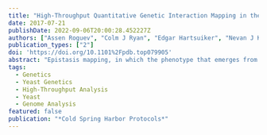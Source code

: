```yaml
---
title: "High-Throughput Quantitative Genetic Interaction Mapping in the Fission Yeast <i>Schizosaccharomyces pombe</i>"
date: 2017-07-21
publishDate: 2022-09-06T20:00:28.452227Z
authors: ["Assen Roguev", "Colm J Ryan", "Edgar Hartsuiker", "Nevan J Krogan"]
publication_types: ["2"]
doi: 'https://doi.org/10.1101%2Fpdb.top079905'
abstract: "Epistasis mapping, in which the phenotype that emerges from combining pairs of mutations is measured quantitatively, is a powerful tool for unbiased study of gene function. When performed at a large scale, this approach has been used to assign function to previously uncharacterized genes, define functional modules and pathways, and study their cross talk. These experiments rely heavily on methods for rapid sampling of binary combinations of mutant alleles by systematic generation of a series of double mutants. Epistasis mapping technologies now exist in various model systems. Here we provide an overview of different epistasis mapping technologies, including the pombe epistasis mapper (PEM) system designed for the collection of quantitative genetic interaction data in fission yeast Schizosaccharomyces pombe. Comprising a series of high-throughput selection steps for generation and characterization of double mutants, the PEM system has provided insight into a wide range of biological processes as well as facilitated evolutionary analysis of genetic interactomes across different species."
tags:
  - Genetics
  - Yeast Genetics
  - High-Throughput Analysis
  - Yeast
  - Genome Analysis
featured: false
publication: "*Cold Spring Harbor Protocols*"
---
```


